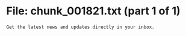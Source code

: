 ﻿# File: chunk_001821.txt (part 1 of 1)
```
Get the latest news and updates directly in your inbox.
```

